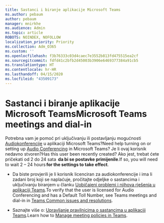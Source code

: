 ```yaml
---
title: Sastanci i biranje aplikacije Microsoft Teams
ms.author: pebaum
author: pebaum
manager: mnirkhe
ms.audience: Admin
ms.topic: article
ROBOTS: NOINDEX, NOFOLLOW
localization_priority: Priority
ms.collection: Adm_O365
ms.custom: ''
ms.openlocfilehash: f3b76333c03d4caec7e3552b813fd475515ea2cf
ms.sourcegitcommit: fdfd41c2bfb2d45003b3906e6469377384a91cb5
ms.translationtype: HT
ms.contentlocale: hr-HR
ms.lasthandoff: 04/15/2020
ms.locfileid: "43509173"
---
```

# <a name="microsoft-teams-meetings-and-dial-in"></a><span data-ttu-id="52dbd-102">Sastanci i biranje aplikacije Microsoft Teams</span><span class="sxs-lookup"><span data-stu-id="52dbd-102">Microsoft Teams meetings and dial-in</span></span>

<span data-ttu-id="52dbd-103">Potrebna vam je pomoć pri uključivanju ili postavljanju mogućnosti [Audiokonferencije](https://docs.microsoft.com/microsoftteams/audio-conferencing-in-office-365) u aplikaciji Microsoft Teams?</span><span class="sxs-lookup"><span data-stu-id="52dbd-103">Need help turning on or setting up [Audio Conferencing](https://docs.microsoft.com/microsoftteams/audio-conferencing-in-office-365) in Microsoft Teams?</span></span> <span data-ttu-id="52dbd-104">Je li ovaj korisnik nedavno stvoren?</span><span class="sxs-lookup"><span data-stu-id="52dbd-104">Has this user been recently created?</span></span> <span data-ttu-id="52dbd-105">Ako jest, trebat ćete pričekati od 2 do 24 sata  **da bi se postavke primijenile**.</span><span class="sxs-lookup"><span data-stu-id="52dbd-105">If so, you will need to wait 2 – 24 hours **for the settings to take effect**.</span></span>

- <span data-ttu-id="52dbd-106">Da biste provjerili je li korisnik licenciran za audiokonferencije i ima li zadani broj koji se naplaćuje, pročitajte odjeljke o sastancima i uključivanju biranjem u članku [Uobičajeni problemi i njihova rješenja u aplikaciji Teams](https://docs.microsoft.com/microsoftteams/known-issues).</span><span class="sxs-lookup"><span data-stu-id="52dbd-106">To verify that the user is licensed for Audio Conferencing and has a Default Toll Number, see Teams meetings and dial-in in [Teams Common issues and resolutions](https://docs.microsoft.com/microsoftteams/known-issues).</span></span>

- <span data-ttu-id="52dbd-107">Saznajte više o: [Upravljanje pravilnicima o sastancima u aplikaciji Teams](https://docs.microsoft.com/microsoftteams/meeting-policies-in-teams).</span><span class="sxs-lookup"><span data-stu-id="52dbd-107">Learn how to [Manage meeting policies in Teams](https://docs.microsoft.com/microsoftteams/meeting-policies-in-teams).</span></span> 
